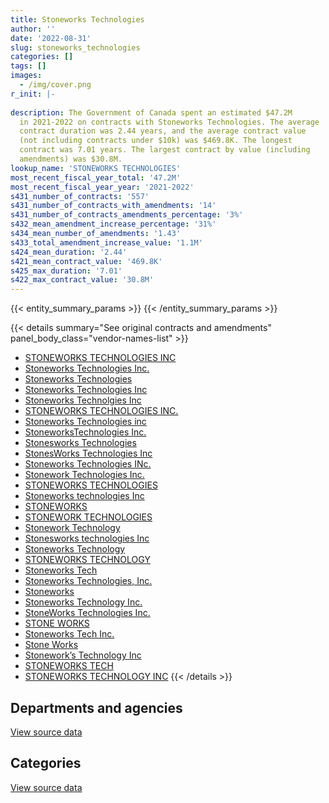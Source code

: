 ```yaml
---
title: Stoneworks Technologies
author: ''
date: '2022-08-31'
slug: stoneworks_technologies
categories: []
tags: []
images:
  - /img/cover.png
r_init: |-
  
description: The Government of Canada spent an estimated $47.2M
  in 2021-2022 on contracts with Stoneworks Technologies. The average
  contract duration was 2.44 years, and the average contract value
  (not including contracts under $10k) was $469.8K. The longest
  contract was 7.01 years. The largest contract by value (including
  amendments) was $30.8M.
lookup_name: 'STONEWORKS TECHNOLOGIES'
most_recent_fiscal_year_total: '47.2M'
most_recent_fiscal_year_year: '2021-2022'
s431_number_of_contracts: '557'
s431_number_of_contracts_with_amendments: '14'
s431_number_of_contracts_amendments_percentage: '3%'
s432_mean_amendment_increase_percentage: '31%'
s434_mean_number_of_amendments: '1.43'
s433_total_amendment_increase_value: '1.1M'
s424_mean_duration: '2.44'
s421_mean_contract_value: '469.8K'
s425_max_duration: '7.01'
s422_max_contract_value: '30.8M'
---
```


<script src="/rmarkdown-libs/htmlwidgets/htmlwidgets.js"></script>
<link href="/rmarkdown-libs/datatables-css/datatables-crosstalk.css" rel="stylesheet" />
<script src="/rmarkdown-libs/datatables-binding/datatables.js"></script>
<script src="/rmarkdown-libs/jquery/jquery-3.6.0.min.js"></script>
<link href="/rmarkdown-libs/dt-core-bootstrap/css/dataTables.bootstrap.min.css" rel="stylesheet" />
<link href="/rmarkdown-libs/dt-core-bootstrap/css/dataTables.bootstrap.extra.css" rel="stylesheet" />
<script src="/rmarkdown-libs/dt-core-bootstrap/js/jquery.dataTables.min.js"></script>
<script src="/rmarkdown-libs/dt-core-bootstrap/js/dataTables.bootstrap.min.js"></script>
<link href="/rmarkdown-libs/crosstalk/css/crosstalk.min.css" rel="stylesheet" />
<script src="/rmarkdown-libs/crosstalk/js/crosstalk.min.js"></script>
<script src="/rmarkdown-libs/htmlwidgets/htmlwidgets.js"></script>
<link href="/rmarkdown-libs/datatables-css/datatables-crosstalk.css" rel="stylesheet" />
<script src="/rmarkdown-libs/datatables-binding/datatables.js"></script>
<script src="/rmarkdown-libs/jquery/jquery-3.6.0.min.js"></script>
<link href="/rmarkdown-libs/dt-core-bootstrap/css/dataTables.bootstrap.min.css" rel="stylesheet" />
<link href="/rmarkdown-libs/dt-core-bootstrap/css/dataTables.bootstrap.extra.css" rel="stylesheet" />
<script src="/rmarkdown-libs/dt-core-bootstrap/js/jquery.dataTables.min.js"></script>
<script src="/rmarkdown-libs/dt-core-bootstrap/js/dataTables.bootstrap.min.js"></script>
<link href="/rmarkdown-libs/crosstalk/css/crosstalk.min.css" rel="stylesheet" />
<script src="/rmarkdown-libs/crosstalk/js/crosstalk.min.js"></script>

{{< entity_summary_params >}}
{{< /entity_summary_params >}}

{{< details summary="See original contracts and amendments" panel_body_class="vendor-names-list" >}}
- [STONEWORKS TECHNOLOGIES INC](https://search.open.canada.ca/en/ct/?sort=contract_value_f%20desc&page=1&search_text=%22STONEWORKS%20TECHNOLOGIES%20INC%22)
- [Stoneworks Technologies Inc.](https://search.open.canada.ca/en/ct/?sort=contract_value_f%20desc&page=1&search_text=%22Stoneworks%20Technologies%20Inc.%22)
- [Stoneworks Technologies](https://search.open.canada.ca/en/ct/?sort=contract_value_f%20desc&page=1&search_text=%22Stoneworks%20Technologies%22)
- [Stoneworks Technologies Inc](https://search.open.canada.ca/en/ct/?sort=contract_value_f%20desc&page=1&search_text=%22Stoneworks%20Technologies%20Inc%22)
- [Stoneworks Technolgies Inc](https://search.open.canada.ca/en/ct/?sort=contract_value_f%20desc&page=1&search_text=%22Stoneworks%20Technolgies%20Inc%22)
- [STONEWORKS TECHNOLOGIES INC.](https://search.open.canada.ca/en/ct/?sort=contract_value_f%20desc&page=1&search_text=%22STONEWORKS%20TECHNOLOGIES%20INC.%22)
- [Stoneworks Technologies inc](https://search.open.canada.ca/en/ct/?sort=contract_value_f%20desc&page=1&search_text=%22Stoneworks%20Technologies%20inc%22)
- [StoneworksTechnologies Inc.](https://search.open.canada.ca/en/ct/?sort=contract_value_f%20desc&page=1&search_text=%22StoneworksTechnologies%20Inc.%22)
- [Stonesworks Technologies](https://search.open.canada.ca/en/ct/?sort=contract_value_f%20desc&page=1&search_text=%22Stonesworks%20Technologies%22)
- [StonesWorks Technologies Inc](https://search.open.canada.ca/en/ct/?sort=contract_value_f%20desc&page=1&search_text=%22StonesWorks%20Technologies%20Inc%22)
- [Stoneworks Technologies INc.](https://search.open.canada.ca/en/ct/?sort=contract_value_f%20desc&page=1&search_text=%22Stoneworks%20Technologies%20INc.%22)
- [Stonework Technologies Inc.](https://search.open.canada.ca/en/ct/?sort=contract_value_f%20desc&page=1&search_text=%22Stonework%20Technologies%20Inc.%22)
- [STONEWORKS TECHNOLOGIES](https://search.open.canada.ca/en/ct/?sort=contract_value_f%20desc&page=1&search_text=%22STONEWORKS%20TECHNOLOGIES%22)
- [Stoneworks technologies Inc](https://search.open.canada.ca/en/ct/?sort=contract_value_f%20desc&page=1&search_text=%22Stoneworks%20technologies%20Inc%22)
- [STONEWORKS](https://search.open.canada.ca/en/ct/?sort=contract_value_f%20desc&page=1&search_text=%22STONEWORKS%22)
- [STONEWORK TECHNOLOGIES](https://search.open.canada.ca/en/ct/?sort=contract_value_f%20desc&page=1&search_text=%22STONEWORK%20TECHNOLOGIES%22)
- [Stonework Technology](https://search.open.canada.ca/en/ct/?sort=contract_value_f%20desc&page=1&search_text=%22Stonework%20Technology%22)
- [Stonesworks technologies Inc](https://search.open.canada.ca/en/ct/?sort=contract_value_f%20desc&page=1&search_text=%22Stonesworks%20technologies%20Inc%22)
- [Stoneworks Technology](https://search.open.canada.ca/en/ct/?sort=contract_value_f%20desc&page=1&search_text=%22Stoneworks%20Technology%22)
- [STONEWORKS TECHNOLOGY](https://search.open.canada.ca/en/ct/?sort=contract_value_f%20desc&page=1&search_text=%22STONEWORKS%20TECHNOLOGY%22)
- [Stoneworks Tech](https://search.open.canada.ca/en/ct/?sort=contract_value_f%20desc&page=1&search_text=%22Stoneworks%20Tech%22)
- [Stoneworks Technologies, Inc.](https://search.open.canada.ca/en/ct/?sort=contract_value_f%20desc&page=1&search_text=%22Stoneworks%20Technologies%2c%20Inc.%22)
- [Stoneworks](https://search.open.canada.ca/en/ct/?sort=contract_value_f%20desc&page=1&search_text=%22Stoneworks%22)
- [Stoneworks Technology Inc.](https://search.open.canada.ca/en/ct/?sort=contract_value_f%20desc&page=1&search_text=%22Stoneworks%20Technology%20Inc.%22)
- [StoneWorks Technologies Inc.](https://search.open.canada.ca/en/ct/?sort=contract_value_f%20desc&page=1&search_text=%22StoneWorks%20Technologies%20Inc.%22)
- [STONE WORKS](https://search.open.canada.ca/en/ct/?sort=contract_value_f%20desc&page=1&search_text=%22STONE%20WORKS%22)
- [Stoneworks Tech Inc.](https://search.open.canada.ca/en/ct/?sort=contract_value_f%20desc&page=1&search_text=%22Stoneworks%20Tech%20Inc.%22)
- [Stone Works](https://search.open.canada.ca/en/ct/?sort=contract_value_f%20desc&page=1&search_text=%22Stone%20Works%22)
- [Stonework’s Technology Inc](https://search.open.canada.ca/en/ct/?sort=contract_value_f%20desc&page=1&search_text=%22Stonework%27s%20Technology%20Inc%22)
- [STONEWORKS TECH](https://search.open.canada.ca/en/ct/?sort=contract_value_f%20desc&page=1&search_text=%22STONEWORKS%20TECH%22)
- [STONEWORKS TECHNOLOGY INC](https://search.open.canada.ca/en/ct/?sort=contract_value_f%20desc&page=1&search_text=%22STONEWORKS%20TECHNOLOGY%20INC%22)
{{< /details >}}

## Departments and agencies

<div id="htmlwidget-1" style="width:100%;height:auto;" class="datatables html-widget"></div>
<script type="application/json" data-for="htmlwidget-1">{"x":{"style":"bootstrap","filter":"none","vertical":false,"data":[["<a href=\"/departments/aafc-aac/\">Agriculture and Agri-Food Canada<\/a>","<a href=\"/departments/atssc-scdata/\">Administrative Tribunals Support Service of Canada<\/a>","<a href=\"/departments/cra-arc/\">Canada Revenue Agency<\/a>","<a href=\"/departments/crtc/\">Canadian Radio-television and Telecommunications Commission<\/a>","<a href=\"/departments/dfatd-maecd/\">Global Affairs Canada<\/a>","<a href=\"/departments/dfo-mpo/\">Fisheries and Oceans Canada<\/a>","<a href=\"/departments/dnd-mdn/\">National Defence<\/a>","<a href=\"/departments/fcac-acfc/\">Financial Consumer Agency of Canada<\/a>","<a href=\"/departments/hc-sc/\">Health Canada<\/a>","<a href=\"/departments/ic/\">Innovation, Science and Economic Development Canada<\/a>","<a href=\"/departments/irb-cisr/\">Immigration and Refugee Board of Canada<\/a>","<a href=\"/departments/jus/\">Department of Justice Canada<\/a>","<a href=\"/departments/nfb-onf/\">National Film Board<\/a>","<a href=\"/departments/nrc-cnrc/\">National Research Council Canada<\/a>","<a href=\"/departments/nrcan-rncan/\">Natural Resources Canada<\/a>","<a href=\"/departments/nserc-crsng/\">Natural Sciences and Engineering Research Council of Canada<\/a>","<a href=\"/departments/nsira-ossnr/\">National Security and Intelligence Review Agency<\/a>","<a href=\"/departments/osfi-bsif/\">Office of the Superintendent of Financial Institutions Canada<\/a>","<a href=\"/departments/pwgsc-tpsgc/\">Public Services and Procurement Canada<\/a>","<a href=\"/departments/rcmp-grc/\">Royal Canadian Mounted Police<\/a>","<a href=\"/departments/ssc-spc/\">Shared Services Canada<\/a>","<a href=\"/departments/statcan/\">Statistics Canada<\/a>","<a href=\"/departments/tc/\">Transport Canada<\/a>"],[8147.16,15905.01,282347.77,248807.41,76369.89,null,8813365.43,230464.9,492017.6,45304.33,null,null,29767.45,15685.68,165029.7,122428.79,null,137009.44,null,53292.68,6316898.53,null,null],[8169.48,null,413357.13,18425.72,706786.45,null,9728806.37,81919.29,null,234003.46,68222.51,null,29849,null,null,210033.15,null,552718.14,13751.01,789532.73,12275358.97,37205.25,103143.06],[8147.16,null,412227.74,86315.28,142670.71,14347.33,14985150.43,47807.36,null,68288.08,null,8071.11,104772.73,10186.5,null,151753.1,191397.43,313083.13,null,19224.87,18662457.87,null,18803.2],[null,52683.58,412227.74,87169.31,null,null,19338278.6,null,null,null,null,13276.39,284166.96,17061.94,null,590314.89,null,296190.28,null,387209.41,25750839.09,null,null]],"container":"<table class=\"table table-striped table-hover row-border order-column display\">\n  <thead>\n    <tr>\n      <th>Department<\/th>\n      <th>2018-2019<\/th>\n      <th>2019-2020<\/th>\n      <th>2020-2021<\/th>\n      <th>2021-2022<\/th>\n    <\/tr>\n  <\/thead>\n<\/table>","options":{"order":[[4,"desc"]],"pageLength":10,"autoWidth":true,"columnDefs":[{"targets":1,"render":"function(data, type, row, meta) {\n    return type !== 'display' ? data : DTWidget.formatCurrency(data, \"$\", 2, 3, \",\", \".\", true, null);\n  }"},{"targets":2,"render":"function(data, type, row, meta) {\n    return type !== 'display' ? data : DTWidget.formatCurrency(data, \"$\", 2, 3, \",\", \".\", true, null);\n  }"},{"targets":3,"render":"function(data, type, row, meta) {\n    return type !== 'display' ? data : DTWidget.formatCurrency(data, \"$\", 2, 3, \",\", \".\", true, null);\n  }"},{"targets":4,"render":"function(data, type, row, meta) {\n    return type !== 'display' ? data : DTWidget.formatCurrency(data, \"$\", 2, 3, \",\", \".\", true, null);\n  }"},{"width":"16%","targets":[1,2,3,4]},{"className":"dt-right","targets":[1,2,3,4]}],"orderClasses":false}},"evals":["options.columnDefs.0.render","options.columnDefs.1.render","options.columnDefs.2.render","options.columnDefs.3.render"],"jsHooks":[]}</script>
<p class="text-right">
<a href="https://github.com/GoC-Spending/contracts-data/tree/main/data/out/vendors/stoneworks_technologies/summary_by_fiscal_year_by_department.csv" class="source-data-link btn btn-link">View source data</a>
</p>

## Categories

<div id="htmlwidget-2" style="width:100%;height:auto;" class="datatables html-widget"></div>
<script type="application/json" data-for="htmlwidget-2">{"x":{"style":"bootstrap","filter":"none","vertical":false,"data":[["<a href=\"/categories/facilities_and_construction/\">Facilities and construction<\/a>","<a href=\"/categories/office_management/\">Office management<\/a>","<a href=\"/categories/defence/\">Defence<\/a>","<a href=\"/categories/professional_services/\">Professional services<\/a>","<a href=\"/categories/information_technology/\">Information technology<\/a>","<a href=\"/categories/industrial_products_and_services/\">Industrial products and services<\/a>","<a href=\"/categories/security_and_protection/\">Security and protection<\/a>"],[10518.62,1012.57,8813365.43,null,8212259.47,15685.68,null],[14153.73,7126.93,9708908.43,19897.94,15518809.1,null,2385.59],[14115.06,7107.46,13479108.31,null,20235286.54,1506042.12,3044.55],[14115.06,22304.15,19338278.6,null,27851675.83,null,3044.55]],"container":"<table class=\"table table-striped table-hover row-border order-column display\">\n  <thead>\n    <tr>\n      <th>Category<\/th>\n      <th>2018-2019<\/th>\n      <th>2019-2020<\/th>\n      <th>2020-2021<\/th>\n      <th>2021-2022<\/th>\n    <\/tr>\n  <\/thead>\n<\/table>","options":{"order":[[4,"desc"]],"dom":"t","pageLength":30,"autoWidth":true,"columnDefs":[{"targets":1,"render":"function(data, type, row, meta) {\n    return type !== 'display' ? data : DTWidget.formatCurrency(data, \"$\", 2, 3, \",\", \".\", true, null);\n  }"},{"targets":2,"render":"function(data, type, row, meta) {\n    return type !== 'display' ? data : DTWidget.formatCurrency(data, \"$\", 2, 3, \",\", \".\", true, null);\n  }"},{"targets":3,"render":"function(data, type, row, meta) {\n    return type !== 'display' ? data : DTWidget.formatCurrency(data, \"$\", 2, 3, \",\", \".\", true, null);\n  }"},{"targets":4,"render":"function(data, type, row, meta) {\n    return type !== 'display' ? data : DTWidget.formatCurrency(data, \"$\", 2, 3, \",\", \".\", true, null);\n  }"},{"width":"16%","targets":[1,2,3,4]},{"className":"dt-right","targets":[1,2,3,4]}],"orderClasses":false,"lengthMenu":[10,25,30,50,100]}},"evals":["options.columnDefs.0.render","options.columnDefs.1.render","options.columnDefs.2.render","options.columnDefs.3.render"],"jsHooks":[]}</script>
<p class="text-right">
<a href="https://github.com/GoC-Spending/contracts-data/tree/main/data/out/vendors/stoneworks_technologies/summary_by_fiscal_year_by_category.csv" class="source-data-link btn btn-link">View source data</a>
</p>
